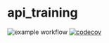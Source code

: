# api_training
![example workflow](https://github.com/Eythan99/api_training/actions/workflows/build.yml/badge.svg)
[![codecov](https://codecov.io/gh/Eythan99/api_training/branch/main/graph/badge.svg?token=K6HCJ9B9GQ)](https://codecov.io/gh/Eythan99/api_training)


